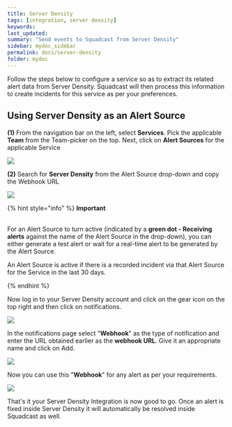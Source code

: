 ```yaml
---
title: Server Density
tags: [integration, server density]
keywords: 
last_updated: 
summary: "Send events to Squadcast from Server Density"
sidebar: mydoc_sidebar
permalink: docs/server-density
folder: mydoc
---
```


Follow the steps below to configure a service so as to extract its related alert data from Server Density. Squadcast will then process this information to create incidents for this service as per your preferences.

## Using Server Density as an Alert Source

**(1)** From the navigation bar on the left, select **Services**. Pick the applicable **Team** from the Team-picker on the top. Next, click on **Alert Sources** for the applicable Service

![](../../.gitbook/assets/alert\_source\_1.png)

**(2)** Search for **Server Density** from the Alert Source drop-down and copy the Webhook URL

![](../../.gitbook/assets/server\_density\_1.png)

{% hint style="info" %} 
<b>Important</b><br/><br/>
<p>For an Alert Source to turn active (indicated by a <b>green dot - Receiving alerts</b> against the name of the Alert Source in the drop-down), you can either generate a test alert or wait for a real-time alert to be generated by the Alert Source.</p>
<p>An Alert Source is active if there is a recorded incident via that Alert Source for the Service in the last 30 days.</p>
{% endhint %}

Now log in to your Server Density account and click on the gear icon on the top right and then click on notifications.

![](../../.gitbook/assets/server\_density\_2.png)

In the notifications page select "**Webhook**" as the type of notification and enter the URL obtained earlier as the **webhook URL**. Give it an appropriate name and click on Add.

![](../../.gitbook/assets/server\_density\_3.png)

Now you can use this "**Webhook**" for any alert as per your requirements.

![](../../.gitbook/assets/server\_density\_4.png)

That's it your Server Density Integration is now good to go. Once an alert is fixed inside Server Density it will automatically be resolved inside Squadcast as well.